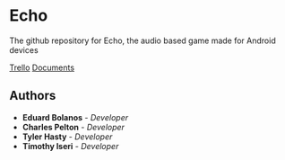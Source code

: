 # Echo
The github repository for Echo, the audio based game made for Android devices

[Trello](https://trello.com/b/WgKV5QVZ/echo-audio-game)
[Documents]()

## Authors
* **Eduard Bolanos** - *Developer*
* **Charles Pelton** - *Developer*
* **Tyler Hasty** - *Developer*
* **Timothy Iseri** - *Developer*
